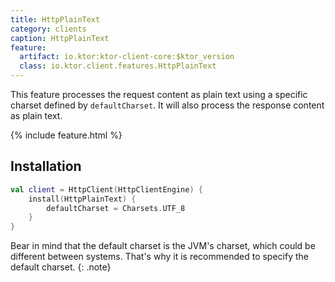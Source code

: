 ```yaml
---
title: HttpPlainText
category: clients
caption: HttpPlainText
feature:
  artifact: io.ktor:ktor-client-core:$ktor_version
  class: io.ktor.client.features.HttpPlainText
---
```


This feature processes the request content as plain text using a specific charset defined by `defaultCharset`. 
It will also process the response content as plain text.

{% include feature.html %}

## Installation

```kotlin
val client = HttpClient(HttpClientEngine) {
    install(HttpPlainText) {
        defaultCharset = Charsets.UTF_8
    }
}
```

Bear in mind that the default charset is the JVM's charset, which could be different between systems. 
That's why it is recommended to specify the default charset.
{: .note}
